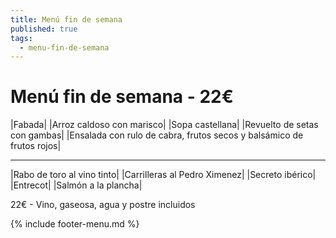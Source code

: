 ```yaml
---
title: Menú fin de semana
published: true
tags:
  - menu-fin-de-semana
---
```


# Menú fin de semana - 22€

|Fabada|
|Arroz caldoso con marisco|
|Sopa castellana|
|Revuelto de setas con gambas|
|Ensalada con rulo de cabra, frutos secos y balsámico de frutos rojos|

------

|Rabo de toro al vino tinto|
|Carrilleras al Pedro Ximenez|
|Secreto ibérico|
|Entrecot|
|Salmón a la plancha|


22€ - Vino, gaseosa, agua y postre incluidos

{% include footer-menu.md %}

